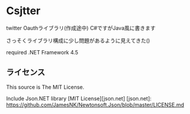 Csjtter
=======

twitter Oauthライブラリ(作成途中)
C#ですがJava風に書きます

さっそくライブラリ構成に少し問題があるように見えてきた()

required .NET Framework 4.5


ライセンス
----------

This source is The MIT License.

Include Json.NET library [MIT License][json.net]
[json.net]: https://github.com/JamesNK/Newtonsoft.Json/blob/master/LICENSE.md

